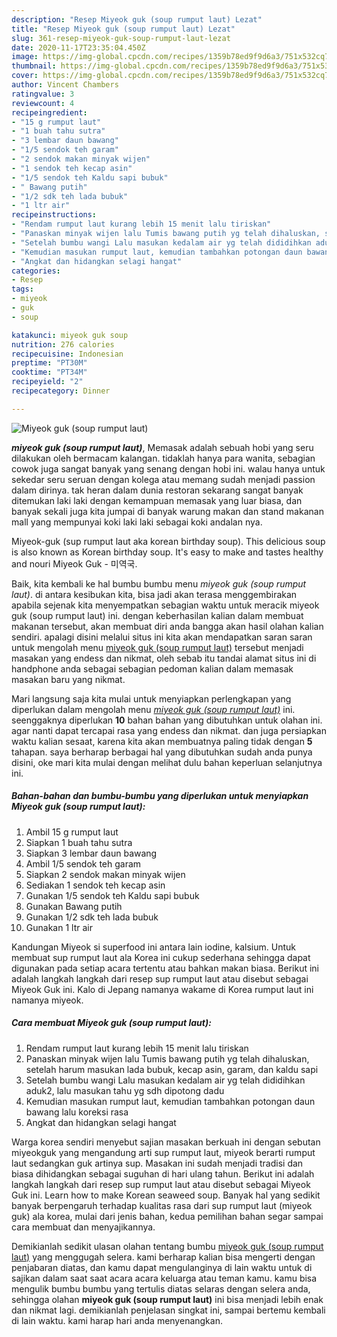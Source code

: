 ```yaml
---
description: "Resep Miyeok guk (soup rumput laut) Lezat"
title: "Resep Miyeok guk (soup rumput laut) Lezat"
slug: 361-resep-miyeok-guk-soup-rumput-laut-lezat
date: 2020-11-17T23:35:04.450Z
image: https://img-global.cpcdn.com/recipes/1359b78ed9f9d6a3/751x532cq70/miyeok-guk-soup-rumput-laut-foto-resep-utama.jpg
thumbnail: https://img-global.cpcdn.com/recipes/1359b78ed9f9d6a3/751x532cq70/miyeok-guk-soup-rumput-laut-foto-resep-utama.jpg
cover: https://img-global.cpcdn.com/recipes/1359b78ed9f9d6a3/751x532cq70/miyeok-guk-soup-rumput-laut-foto-resep-utama.jpg
author: Vincent Chambers
ratingvalue: 3
reviewcount: 4
recipeingredient:
- "15 g rumput laut"
- "1 buah tahu sutra"
- "3 lembar daun bawang"
- "1/5 sendok teh garam"
- "2 sendok makan minyak wijen"
- "1 sendok teh kecap asin"
- "1/5 sendok teh Kaldu sapi bubuk"
- " Bawang putih"
- "1/2 sdk teh lada bubuk"
- "1 ltr air"
recipeinstructions:
- "Rendam rumput laut kurang lebih 15 menit lalu tiriskan"
- "Panaskan minyak wijen lalu Tumis bawang putih yg telah dihaluskan, setelah harum masukan lada bubuk, kecap asin, garam, dan kaldu sapi"
- "Setelah bumbu wangi Lalu masukan kedalam air yg telah dididihkan aduk2, lalu masukan tahu yg sdh dipotong dadu"
- "Kemudian masukan rumput laut, kemudian tambahkan potongan daun bawang lalu koreksi rasa"
- "Angkat dan hidangkan selagi hangat"
categories:
- Resep
tags:
- miyeok
- guk
- soup

katakunci: miyeok guk soup 
nutrition: 276 calories
recipecuisine: Indonesian
preptime: "PT30M"
cooktime: "PT34M"
recipeyield: "2"
recipecategory: Dinner

---
```



![Miyeok guk (soup rumput laut)](https://img-global.cpcdn.com/recipes/1359b78ed9f9d6a3/751x532cq70/miyeok-guk-soup-rumput-laut-foto-resep-utama.jpg)

<b><i>miyeok guk (soup rumput laut)</i></b>, Memasak adalah sebuah hobi yang seru dilakukan oleh bermacam kalangan. tidaklah hanya para wanita, sebagian cowok juga sangat banyak yang senang dengan hobi ini. walau hanya untuk sekedar seru seruan dengan kolega atau memang sudah menjadi passion dalam dirinya. tak heran dalam dunia restoran sekarang sangat banyak ditemukan laki laki dengan kemampuan memasak yang luar biasa, dan banyak sekali juga kita jumpai di banyak warung makan dan stand makanan mall yang mempunyai koki laki laki sebagai koki andalan nya.

Miyeok-guk (sup rumput laut aka korean birthday soup). This delicious soup is also known as Korean birthday soup. It&#39;s easy to make and tastes healthy and nouri Miyeok Guk - 미역국.

Baik, kita kembali ke hal bumbu bumbu menu <i>miyeok guk (soup rumput laut)</i>. di antara kesibukan kita, bisa jadi akan terasa menggembirakan apabila sejenak kita menyempatkan sebagian waktu untuk meracik miyeok guk (soup rumput laut) ini. dengan keberhasilan kalian dalam membuat makanan tersebut, akan membuat diri anda bangga akan hasil olahan kalian sendiri. apalagi disini melalui situs ini kita akan mendapatkan saran saran untuk mengolah menu <u>miyeok guk (soup rumput laut)</u> tersebut menjadi masakan yang endess dan nikmat, oleh sebab itu tandai alamat situs ini di handphone anda sebagai sebagian pedoman kalian dalam memasak masakan baru yang nikmat.


Mari langsung saja kita mulai untuk menyiapkan perlengkapan yang diperlukan dalam mengolah menu <u><i>miyeok guk (soup rumput laut)</i></u> ini. seenggaknya diperlukan <b>10</b> bahan bahan yang dibutuhkan untuk olahan ini. agar nanti dapat tercapai rasa yang endess dan nikmat. dan juga persiapkan waktu kalian sesaat, karena kita akan membuatnya paling tidak dengan <b>5</b> tahapan. saya berharap berbagai hal yang dibutuhkan sudah anda punya disini, oke mari kita mulai dengan melihat dulu bahan keperluan selanjutnya ini.

<!--inarticleads1-->

##### Bahan-bahan dan bumbu-bumbu yang diperlukan untuk menyiapkan Miyeok guk (soup rumput laut):

1. Ambil 15 g rumput laut
1. Siapkan 1 buah tahu sutra
1. Siapkan 3 lembar daun bawang
1. Ambil 1/5 sendok teh garam
1. Siapkan 2 sendok makan minyak wijen
1. Sediakan 1 sendok teh kecap asin
1. Gunakan 1/5 sendok teh Kaldu sapi bubuk
1. Gunakan  Bawang putih
1. Gunakan 1/2 sdk teh lada bubuk
1. Gunakan 1 ltr air


Kandungan Miyeok si superfood ini antara lain iodine, kalsium. Untuk membuat sup rumput laut ala Korea ini cukup sederhana sehingga dapat digunakan pada setiap acara tertentu atau bahkan makan biasa. Berikut ini adalah langkah langkah dari resep sup rumput laut atau disebut sebagai Miyeok Guk ini. Kalo di Jepang namanya wakame di Korea rumput laut ini namanya miyeok. 

<!--inarticleads2-->

##### Cara membuat Miyeok guk (soup rumput laut):

1. Rendam rumput laut kurang lebih 15 menit lalu tiriskan
1. Panaskan minyak wijen lalu Tumis bawang putih yg telah dihaluskan, setelah harum masukan lada bubuk, kecap asin, garam, dan kaldu sapi
1. Setelah bumbu wangi Lalu masukan kedalam air yg telah dididihkan aduk2, lalu masukan tahu yg sdh dipotong dadu
1. Kemudian masukan rumput laut, kemudian tambahkan potongan daun bawang lalu koreksi rasa
1. Angkat dan hidangkan selagi hangat


Warga korea sendiri menyebut sajian masakan berkuah ini dengan sebutan miyeokguk yang mengandung arti sup rumput laut, miyeok berarti rumput laut sedangkan guk artinya sup. Masakan ini sudah menjadi tradisi dan biasa dihidangkan sebagai suguhan di hari ulang tahun. Berikut ini adalah langkah langkah dari resep sup rumput laut atau disebut sebagai Miyeok Guk ini. Learn how to make Korean seaweed soup. Banyak hal yang sedikit banyak berpengaruh terhadap kualitas rasa dari sup rumput laut (miyeok guk) ala korea, mulai dari jenis bahan, kedua pemilihan bahan segar sampai cara membuat dan menyajikannya. 

Demikianlah sedikit ulasan olahan tentang bumbu <u>miyeok guk (soup rumput laut)</u> yang menggugah selera. kami berharap kalian bisa mengerti dengan penjabaran diatas, dan kamu dapat mengulanginya di lain waktu untuk di sajikan dalam saat saat acara acara keluarga atau teman kamu. kamu bisa mengulik bumbu bumbu yang tertulis diatas selaras dengan selera anda, sehingga olahan <b>miyeok guk (soup rumput laut)</b> ini bisa menjadi lebih enak dan nikmat lagi. demikianlah penjelasan singkat ini, sampai bertemu kembali di lain waktu. kami harap hari anda menyenangkan.
